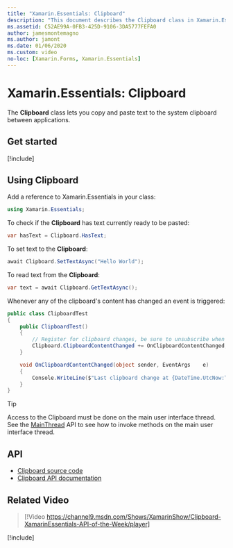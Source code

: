 ```yaml
---
title: "Xamarin.Essentials: Clipboard"
description: "This document describes the Clipboard class in Xamarin.Essentials, which lets you copy and paste text to the system clipboard between applications."
ms.assetid: C52AE99A-0FB3-425D-9106-3DA5777FEFA0
author: jamesmontemagno
ms.author: jamont
ms.date: 01/06/2020
ms.custom: video
no-loc: [Xamarin.Forms, Xamarin.Essentials]
---
```


# Xamarin.Essentials: Clipboard

The **Clipboard** class lets you copy and paste text to the system clipboard between applications.

## Get started

[!include[](~/essentials/includes/get-started.md)]

## Using Clipboard

Add a reference to Xamarin.Essentials in your class:

```csharp
using Xamarin.Essentials;
```

To check if the **Clipboard** has text currently ready to be pasted:

```csharp
var hasText = Clipboard.HasText;
```

To set text to the **Clipboard**:

```csharp
await Clipboard.SetTextAsync("Hello World");
```

To read text from the **Clipboard**:

```csharp
var text = await Clipboard.GetTextAsync();
```

Whenever any of the clipboard's content has changed an event is triggered:

```csharp
public class ClipboardTest
{
    public ClipboardTest()
    {
        // Register for clipboard changes, be sure to unsubscribe when needed
        Clipboard.ClipboardContentChanged += OnClipboardContentChanged;
    }

    void OnClipboardContentChanged(object sender, EventArgs    e)
    {
        Console.WriteLine($"Last clipboard change at {DateTime.UtcNow:T}";);
    }
}
```

> [!TIP]
> Access to the Clipboard must be done on the main user interface thread. See the [MainThread](~/essentials/main-thread.md) API to see how to invoke methods on the main user interface thread.

## API

- [Clipboard source code](https://github.com/xamarin/Essentials/tree/master/Xamarin.Essentials/Clipboard)
- [Clipboard API documentation](xref:Xamarin.Essentials.Clipboard)

## Related Video

> [!Video https://channel9.msdn.com/Shows/XamarinShow/Clipboard-XamarinEssentials-API-of-the-Week/player]

[!include[](~/essentials/includes/xamarin-show-essentials.md)]
